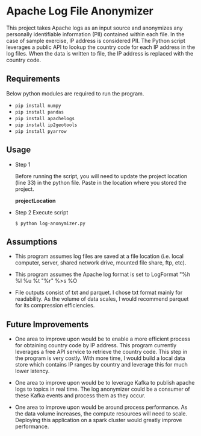 # Apache Log File Anonymizer

This project takes Apache logs as an input source and anonymizes any personally identifiable information (PII) contained within each file. In the case of sample exercise, IP address is considered PII. The Python script leverages a public API to lookup the country code for each IP address in the log files. When the data is written to file, the IP address is replaced with the country code.

Requirements
------------

Below python modules are required to run the program.

* ```pip install numpy```
* ```pip install pandas```
* ```pip install apachelogs```
* ```pip install ip2geotools```
* ```pip install pyarrow```

Usage
-----

* Step 1
  
  Before running the script, you will need to update the project location (line 33) in the python file. Paste in the location where you stored the project.
    
    **projectLocation**

* Step 2
  Execute script
  ```
  $ python log-anonymizer.py
  ```

Assumptions
-----------

* This program assumes log files are saved at a file location (i.e. local computer, server, shared network drive, mounted file share, ftp, etc).

* This program assumes the Apache log format is set to LogFormat "%h %l %u %t \"%r\" %>s %O

* File outputs consist of txt and parquet. I chose txt format mainly for readability. As the volume of data scales, I would recommend parquet for its compression efficiencies. 

Future Improvements
-------------------

* One area to improve upon would be to enable a more efficient process for obtaining country code by IP address. This program currently leverages a free API service to retrieve the country code. This step in the program is very costly. With more time, I would build a local data store which contains IP ranges by country and leverage this for much lower latency.

* One area to improve upon would be to leverage Kafka to publish apache logs to topics in real time. The log anonymizer could be a consumer of these Kafka events and process them as they occur.

* One area to improve upon would be around process performance. As the data volume increases, the compute resources will need to scale. Deploying this application on a spark cluster would greatly improve performance.
